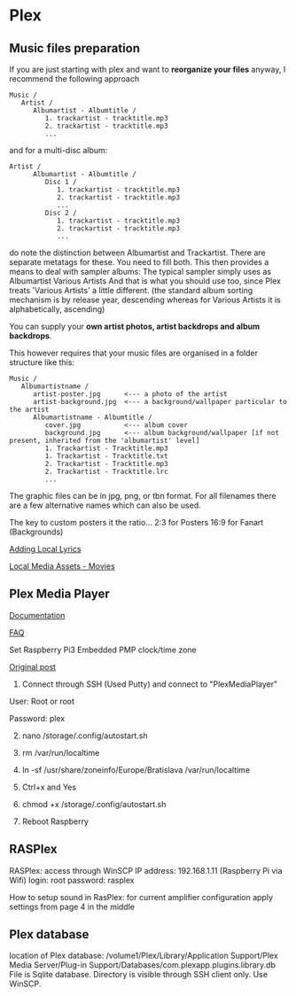 # Plex

## Music files preparation

If you are just starting with plex and want to **reorganize your files** anyway, I recommend the following approach

    Music /
       Artist /
          Albumartist - Albumtitle /
             1. trackartist - tracktitle.mp3
             2. trackartist - tracktitle.mp3
             ...

and for a multi-disc album:

    Artist /
          Albumartist - Albumtitle /
             Disc 1 /
                1. trackartist - tracktitle.mp3
                2. trackartist - tracktitle.mp3
                ...
             Disc 2 /
                1. trackartist - tracktitle.mp3
                2. trackartist - tracktitle.mp3
                ...

do note the distinction between Albumartist and Trackartist.
There are separate metatags for these. You need to fill both.
This then provides a means to deal with sampler albums: 
The typical sampler simply uses as Albumartist Various Artists 
And that is what you should use too, since Plex treats 'Various Artists' a little different. (the standard album sorting mechanism is by release year, descending whereas for Various Artists it is alphabetically, ascending)

You can supply your **own artist photos, artist backdrops and album backdrops**.

This however requires that your music files are organised in a folder structure like this:

    Music /
       Albumartistname /
          artist-poster.jpg      <--- a photo of the artist
          artist-background.jpg  <--- a background/wallpaper particular to the artist
          Albumartistname - Albumtitle /
             cover.jpg           <--- album cover
             background.jpg      <--- album background/wallpaper [if not present, inherited from the 'albumartist' level]
             1. Trackartist - Tracktitle.mp3
             1. Trackartist - Tracktitle.txt
             2. Trackartist - Tracktitle.mp3
             2. Trackartist - Tracktitle.lrc
             ...

The graphic files can be in jpg, png, or tbn format. For all filenames there are a few alternative names which can also be used.

The key to custom posters it the ratio...
2:3 for Posters
16:9 for Fanart (Backgrounds)

[Adding Local Lyrics](https://support.plex.tv/hc/en-us/articles/215916117-Adding-Local-Lyrics)

[Local Media Assets - Movies](https://support.plex.tv/hc/en-us/articles/200220677-Local-Media-Assets-Movies)

## Plex Media Player

[Documentation](https://support.plex.tv/hc/en-us/sections/201360177)

[FAQ](https://support.plex.tv/hc/en-us/sections/201375708)

Set Raspberry Pi3 Embedded PMP clock/time zone

[Original post](http://forums.plex.tv/discussion/212006/pi3-embedded-pmp-clock-time-zone#latest)

1. Connect through SSH (Used Putty) and connect to "PlexMediaPlayer"

User: Root or root

Password: plex

2. nano /storage/.config/autostart.sh

3. rm /var/run/localtime

4. ln -sf /usr/share/zoneinfo/Europe/Bratislava /var/run/localtime

5. Ctrl+x and Yes

6. chmod +x /storage/.config/autostart.sh

7. Reboot Raspberry

## RASPlex

RASPlex: access through WinSCP
IP address: 192.168.1.11 (Raspberry Pi via Wifi)
login: root
password: rasplex

How to setup sound in RasPlex: for current amplifier configuration apply settings from page 4 in the middle

## Plex database

location of Plex database: /volume1/Plex/Library/Application Support/Plex Media Server/Plug-in Support/Databases/com.plexapp.plugins.library.db
File is Sqlite database.
Directory is visible through SSH client only. Use WinSCP.

